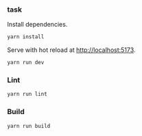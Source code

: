 ### task

Install dependencies.

```bash
yarn install
```

Serve with hot reload at <http://localhost:5173>.

```bash
yarn run dev
```

### Lint

```bash
yarn run lint
```

### Build

```bash
yarn run build
```
